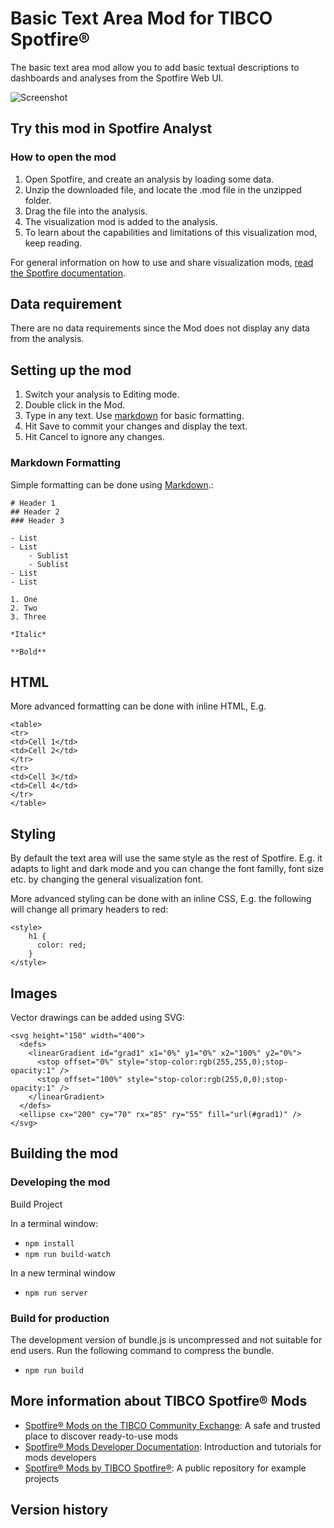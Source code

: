 # Basic Text Area Mod for TIBCO Spotfire®

The basic text area mod allow you to add basic textual descriptions to dashboards and analyses from the Spotfire Web UI.

![Screenshot](screenshot.png)

## Try this mod in Spotfire Analyst

### How to open the mod

1. Open Spotfire, and create an analysis by loading some data.
2. Unzip the downloaded file, and locate the .mod file in the unzipped folder.
3. Drag the file into the analysis.
4. The visualization mod is added to the analysis.
5. To learn about the capabilities and limitations of this visualization mod, keep reading.

For general information on how to use and share visualization mods, [read the Spotfire documentation](https://docs.tibco.com/pub/sfire-analyst/11.0.0/doc/html/en-US/TIB_sfire-analyst_UsersGuide/index.htm?_ga=2.41319073.2072719993.1606728875-1950738096.1600074380#t=modvis%2Fmodvis_how_to_use_a_visualization_mod.htm).

## Data requirement

There are no data requirements since the Mod does not display any data from the analysis.

## Setting up the mod

1. Switch your analysis to Editing mode.
2. Double click in the Mod.
3. Type in any text. Use [markdown](https://commonmark.org/) for basic formatting.
4. Hit Save to commit your changes and display the text.
5. Hit Cancel to ignore any changes.

### Markdown Formatting

Simple formatting can be done using [Markdown](https://commonmark.org/).:

```
# Header 1
## Header 2
### Header 3

- List
- List
    - Sublist
    - Sublist
- List
- List

1. One
2. Two
3. Three

*Italic*

**Bold**
```

## HTML

More advanced formatting can be done with inline HTML, E.g.

```
<table>
<tr>
<td>Cell 1</td>
<td>Cell 2</td>
</tr>
<tr>
<td>Cell 3</td>
<td>Cell 4</td>
</tr>
</table>
```

## Styling

By default the text area will use the same style as the rest of Spotfire. E.g. it adapts to light and dark mode and you can change the font familly, font size etc. by changing the general visualization font.

More advanced styling can be done with an inline CSS, E.g. the following will change all primary headers to red:

```
<style>
    h1 {
      color: red;
    }
</style>
```

## Images

Vector drawings can be added using SVG:

```
<svg height="150" width="400">
  <defs>
    <linearGradient id="grad1" x1="0%" y1="0%" x2="100%" y2="0%">
      <stop offset="0%" style="stop-color:rgb(255,255,0);stop-opacity:1" />
      <stop offset="100%" style="stop-color:rgb(255,0,0);stop-opacity:1" />
    </linearGradient>
  </defs>
  <ellipse cx="200" cy="70" rx="85" ry="55" fill="url(#grad1)" />
</svg>
```

## Building the mod

### Developing the mod

Build Project

In a terminal window:

-   `npm install`
-   `npm run build-watch`

In a new terminal window

-   `npm run server`

### Build for production

The development version of bundle.js is uncompressed and not suitable for end users. Run the following command to compress the bundle.

-   `npm run build`

## More information about TIBCO Spotfire® Mods

-   [Spotfire® Mods on the TIBCO Community Exchange](https://community.tibco.com/exchange): A safe and trusted place to discover ready-to-use mods
-   [Spotfire® Mods Developer Documentation](https://tibcosoftware.github.io/spotfire-mods/docs/): Introduction and tutorials for mods developers
-   [Spotfire® Mods by TIBCO Spotfire®](https://github.com/TIBCOSoftware/spotfire-mods/releases/latest): A public repository for example projects

## Version history
